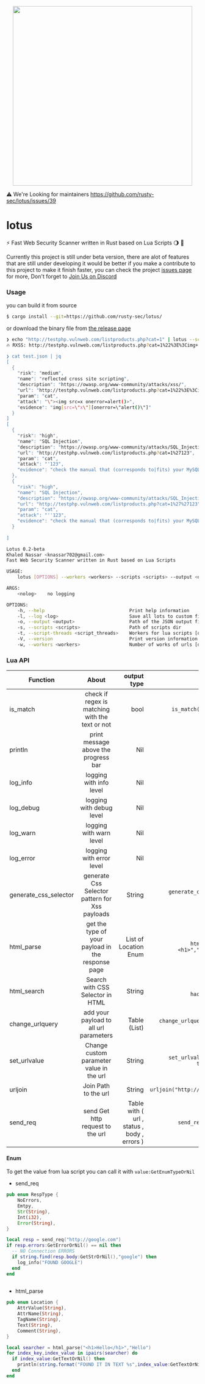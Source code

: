 <p align="center">
<img src="https://user-images.githubusercontent.com/45688522/187603703-5781b86b-9f5a-4658-9370-7083a3b5b6d5.png" width="470px">
</p>


:warning: We're Looking for maintainers
https://github.com/rusty-sec/lotus/issues/39

# lotus


:zap: Fast Web Security Scanner written in Rust based on Lua Scripts :waning_gibbous_moon: :crab: 


Currently this project is still under beta version, there are alot of features that are still under developing
it would be better if you make a contribute to this project to make it finish faster, you can check the project [issues page](https://github.com/rusty-sec/lotus/issues) for more, 
Don't forget to [Join Us on Discord](https://discord.gg/nBYDPTzjSq)
### Usage
you can build it from source 
```bash
$ cargo install --git=https://github.com/rusty-sec/lotus/
```

or download the binary file from [the release page](https://github.com/rusty-sec/lotus/releases)

```bash
❯ echo "http://testphp.vulnweb.com/listproducts.php?cat=1" | lotus --scripts fuzzer/active --workers 30 --output test.json
🔥 RXSS: http://testphp.vulnweb.com/listproducts.php?cat=1%22%3E%3Cimg+src%3Dx+onerror%3Dalert%28%29%3E | "><img src=x onerror=alert()> | img[onerror="alert()"][src="x"]

❯ cat test.json | jq
[
  {
    "risk": "medium",
    "name": "reflected cross site scripting",
    "description": "https://owasp.org/www-community/attacks/xss/",
    "url": "http://testphp.vulnweb.com/listproducts.php?cat=1%22%3E%3Cimg+src%3Dx+onerror%3Dalert%28%29%3E",
    "param": "cat",
    "attack": "\"><img src=x onerror=alert()>",
    "evidence": "img[src=\"x\"][onerror=\"alert()\"]"
  }
]
[
  {
    "risk": "high",
    "name": "SQL Injection",
    "description": "https://owasp.org/www-community/attacks/SQL_Injection",
    "url": "http://testphp.vulnweb.com/listproducts.php?cat=1%27123",
    "param": "cat",
    "attack": "'123",
    "evidence": "check the manual that (corresponds to|fits) your MySQL server version"
  },
  {
    "risk": "high",
    "name": "SQL Injection",
    "description": "https://owasp.org/www-community/attacks/SQL_Injection",
    "url": "http://testphp.vulnweb.com/listproducts.php?cat=1%27%27123",
    "param": "cat",
    "attack": "''123",
    "evidence": "check the manual that (corresponds to|fits) your MySQL server version"
  }
 
]
```


```bash
Lotus 0.2-beta
Khaled Nassar <knassar702@gmail.com>
Fast Web Security Scanner written in Rust based on Lua Scripts

USAGE:
    lotus [OPTIONS] --workers <workers> --scripts <scripts> --output <output> [nolog]

ARGS:
    <nolog>    no logging

OPTIONS:
    -h, --help                               Print help information
    -l, --log <log>                          Save all lots to custom file
    -o, --output <output>                    Path of the JSON output fiel
    -s, --scripts <scripts>                  Path of scripts dir
    -t, --script-threads <script_threads>    Workers for lua scripts [default: 5]
    -V, --version                            Print version information
    -w, --workers <workers>                  Number of works of urls [default: 10]
```



### Lua API

| Function   |      About      |  output type | Example |
|----------|:-------------:|------:| -----:|
| is_match |  check if regex is matching with the text or not | bool | `is_match("\d\d\d","123") -- true` |
| println |    print message above the progress bar   | Nil | `println("XSS FOUND :D")` |
| log_info | logging with info level | Nil | `log_info("Hello")`|
| log_debug | logging with debug level | Nil | `log_debug("Hello")`|
| log_warn | logging with warn level | Nil | `log_warn("Hello")`|
| log_error | logging with error level | Nil | `log_error("Hello")`|
| generate_css_selector | generate Css Selector pattern for Xss payloads | String | `generate_css_selector("<img/src=x onerror=alert(1)")`
| html_parse | get the type of your payload in the response page | List of Location Enum | `html_parse("<h1 hackerman><h1>","hackerman") -- AttrName`  | 
| html_search | Search with CSS Selector in HTML | String | `html_search("<h1 hackerman>demo</h1>","h1")`
| change_urlquery | add your payload to all url parameters | Table (List) | `change_urlquery("http://google.com/?hello=1","hacker")` |
| set_urlvalue | Change custom parameter value in the url|  String | `set_urlvalue("http://google.com/?test=1","test","hacker")`|
| urljoin | Join Path to the url | String | `urljoin("http://google.com/","/search")` | 
| send_req | send Get http request to the url |  Table with ( url , status , body , errors ) | `send_req("https://google.com")` |
    

#### Enum

To get the value from lua script you can call it with `value:GetEnumTypeOrNil`
- send_req 

```rust
pub enum RespType {
    NoErrors,
    Emtpy,
    Str(String),
    Int(i32),
    Error(String),
}
```

```lua
local resp = send_req("http://google.com")
if resp.errors:GetErrorOrNil() == nil then
  -- NO Connection ERRORS
  if string.find(resp.body:GetStrOrNil(),"google") then
    log_info("FOUND GOOGLE")
  end
end
  
```


- html_parse

```rust
pub enum Location {
    AttrValue(String),
    AttrName(String),
    TagName(String),
    Text(String),
    Comment(String),
}

```

```lua
local searcher = html_parse("<h1>Hello</h1>","Hello")
for index_key,index_value in ipairs(searcher) do
  if index_value:GetTextOrNil() then
    println(string.format("FOUND IT IN TEXT %s",index_value:GetTextOrNil()))
  end
end
```

